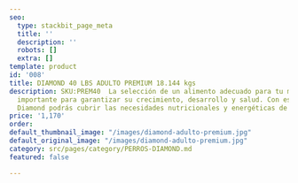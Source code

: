 ```yaml
---
seo:
  type: stackbit_page_meta
  title: ''
  description: ''
  robots: []
  extra: []
template: product
id: '008'
title: DIAMOND 40 LBS ADULTO PREMIUM 18.144 kgs
description: SKU:PREM40  La selección de un alimento adecuado para tu mascota es muy
  importante para garantizar su crecimiento, desarrollo y salud. Con esta opción de
  Diamond podrás cubrir las necesidades nutricionales y energéticas de tu Perro.
price: '1,170'
order: 
default_thumbnail_image: "/images/diamond-adulto-premium.jpg"
default_original_image: "/images/diamond-adulto-premium.jpg"
category: src/pages/category/PERROS-DIAMOND.md
featured: false

---
```

